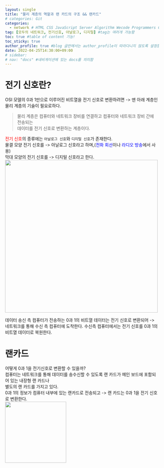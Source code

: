 ```yaml
---
layout: single
title: "물리 계층의 역할과 랜 카드의 구조 && 랜카드"  
# categories: Git
categories:
  - network # HTML CSS JavaScript Server Algorithm Wecode Programmers CS vsCode
tag: [모두의 네트워크, 전기신호, 아날로그, 디지털] #tag는 여러개 가능함
toc: true #table of content 기능!
toc_sticky: true
author_profile: true #blog 글안에서는 author_profile이 따라다니지 않도록 설정함
date: 2022-04-25T14:30:00+09:00
# sidebar:
# nav: "docs" #네비게이션에 있는 docs를 의미함
---  
```

# 전기 신호란?  
OSI 모델의 0과 1만으로 이루어진 비트열을 전기 신호로 변환하려면 -> 맨 아래 계층인  
물리 계층의 기술이 필요로하다.  
> 물리 계층은 컴퓨터와 네트워크 장비를 연결하고 컴퓨터와 네트워크 장비 간에 전송되는  
데이터를 전기 신호로 변환하는 계층이다.  

<span style="color:red">전기 신호</span>의 종류에는 `아날로그 신호`와 `디지털 신호`가 존재한다.  
물결 모양 전기 신호를 -> 아날로그 신호라고 하며,(<span style="color:blue">전화 회선</span>이나 <span style="color:blue">라디오 방송</span>에서 사용)  
막대 모양의 전기 신호를 -> 디지털 신호라고 한다.  
<img src="https://user-images.githubusercontent.com/87808288/165032392-df301713-cbdf-4ac5-b0cb-57f3dbbfd60e.png" width="500">   

데이터 송신 측 컴퓨터가 전송하는 0과 1의 비트열 데이터는 전기 신호로 변환되어 ->  
네트워크를 통해 수신 측 컴퓨터에 도착한다. 수신측 컴퓨터에서는 전기 신호를 0과 1의 비트열 데이터로 복원한다.  

# 랜카드  
어떻게 0과 1을 전기신호로 변환할 수 있을까?  
컴퓨터는 네트워크를 통해 데이터를 송수신할 수 있도록 랜 카드가 메인 보드에 포함되어 있는 내장형 랜 카드나  
별도의 랜 카드를 가지고 있다.  
0과 1의 정보가 컴퓨터 내부에 있는 랜카드로 전송되고 -> 랜 카드는 0과 1을 전기 신호로 변환한다.  
<img src="https://user-images.githubusercontent.com/87808288/165033600-c670bcb3-9506-4db5-9ce5-51abe38e4fcc.png" width="200">  


<!-- ### 2. Link 넣기

```

유형 1: (설명어를 입력) : [gunhee's coding blog](https://gunhee-jeong.github.io/)
유형 2: (URL 자동연결) : <https://gunhee-jeong.github.io/>
유형 3: (동일 파일 내 '문단으로 이동') : [1. Header로 이동](###-1-header)

```

유형 1: (설명어를 입력) : [gunhee's coding blog](https://gunhee-jeong.github.io/)
유형 2: (URL 자동연결) : <https://gunhee-jeong.github.io/>
유형 3: (동일 파일 내 '문단으로 이동') : [1. Header로 이동](#1-header)
유형 3의 방법

1. 특수문자를 제거
2. 스페이스는 -로 바꾸고
3. 대문자는 소문자로!
   그래서 ### 1. Header -> #1-header

## Link: [google][https://www.google.com/]

### 3. 수평선

```

---

```

---

### 4. 라인 바꾸기

```

스페이스바를 2번 눌러주면 다음칸으로
이동할 수 있어요!

```

---

스페이스바를 2번 눌러주면
다음칸으로 이동할 수 있어요!

### 5. list 만들기

```

1. 1번
2. 2번
3. 3번

- 순서없는 list
  - 순서없는 list
    - 순서없는 list

```

1. 1번
2. 2번
3. 3번

- 순서없는 list
  - 순서없는 list
    - 순서없는 list

---

### 6. font 관련

```

**진하게** -> 볼드
_기울여서_ -> 이탤릭체
~~취소선~~ -> 취소선

<ul>밑줄넣기</ul> -> 밑줄
<span style="color:red">빨간 글씨</span> -> 글자색
이것이 `인라인` 입니다 -> 인라인 코드
```

**진하게** -> 볼드
_기울여서_ -> 이탤릭체
~~취소선~~ -> 취소선
<u>밑줄넣기</u> -> 밑줄
<span style="color:red">빨간 글씨</span>
이것이 `인라인` 입니다 -> 인라인 코드

---

### 7. 인용구문

```
> coding
>
> > JavaScript
> >
> > > 내가 프짱!
```

> coding
>
> > JavaScript
> >
> > > 내가 프짱!

---

### 8. 이미지 삽입

```
유형1: ('사이즈를 조절' -> HTML 태그 사용) : <img src="https://gunhee-jeong.github.io/assets/images/blogLogo.png" width="300" height="200">
유형2: (이미지 삽입 후 -> 링크 걸기)
[![이미지](https://gunhee-jeong.github.io/assets/images/blogLogo/blogLogo.png)](https://gunhee-jeong.github.io/)
```

유형1: ('사이즈를 조절' -> HTML 태그 사용) : <img src="https://gunhee-jeong.github.io/assets/images/blogLogo.png" width="300" height="200">
유형2: (이미지 삽입 후 -> 링크 걸기)
[![이미지](https://gunhee-jeong.github.io/assets/images/blogLogo.png)](https://gunhee-jeong.github.io/)

### 9. 표 만들기

```
||국어|영어|
| :--- | ---: | :--: |
|건희 | 100점 | 100점
|철수 | 100점 | 100점
```

|      |  국어 | 영어  |
| :--- | ----: | :---: |
| 건희 | 100점 | 100점 |
| 철수 | 100점 | 100점 |

> - header를 넣고 싶은 경우 ---을 사용하고 :을 이용하여 정렬에 사용함!

### 10. 토글 만들기

```
<details>
<summary>여기를 누르세요</summary>
<div markdown="1">
숨겨진 내용
</div>
</details>
```

<details>
<summary>여기를 누르세요</summary>
<div markdown="1">
숨겨진 내용
</div>
</details> -->
